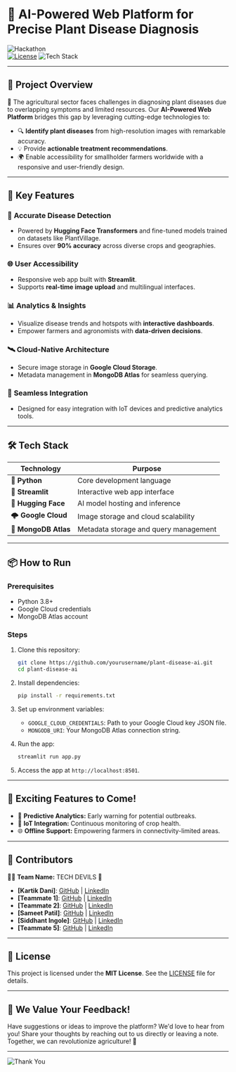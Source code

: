 # 🌿 AI-Powered Web Platform for Precise Plant Disease Diagnosis

![Hackathon](https://img.shields.io/badge/Hackathon-Project-blueviolet?style=for-the-badge)  
[![License](https://img.shields.io/badge/License-MIT-brightgreen?style=for-the-badge)](LICENSE)
![Tech Stack](https://img.shields.io/badge/Tech%20Stack-Python%20%7C%20Streamlit%20%7C%20Hugging%20Face%20%7C%20MongoDB%20Atlas%20%7C%20Google%20Cloud%20Storage-orange?style=for-the-badge)

---

## 🌟 **Project Overview**

🌱 The agricultural sector faces challenges in diagnosing plant diseases due to overlapping symptoms and limited resources. Our **AI-Powered Web Platform** bridges this gap by leveraging cutting-edge technologies to:

- 🔍 **Identify plant diseases** from high-resolution images with remarkable accuracy.
- 💡 Provide **actionable treatment recommendations**.
- 🌍 Enable accessibility for smallholder farmers worldwide with a responsive and user-friendly design.

---

## 🚀 **Key Features**

### 🎯 **Accurate Disease Detection**

- Powered by **Hugging Face Transformers** and fine-tuned models trained on datasets like PlantVillage.
- Ensures over **90% accuracy** across diverse crops and geographies.

### 🌐 **User Accessibility**

- Responsive web app built with **Streamlit**.
- Supports **real-time image upload** and multilingual interfaces.

### 📊 **Analytics & Insights**

- Visualize disease trends and hotspots with **interactive dashboards**.
- Empower farmers and agronomists with **data-driven decisions**.

### 🛰️ **Cloud-Native Architecture**

- Secure image storage in **Google Cloud Storage**.
- Metadata management in **MongoDB Atlas** for seamless querying.

### 🔗 **Seamless Integration**

- Designed for easy integration with IoT devices and predictive analytics tools.

---

## 🛠️ **Tech Stack**

| **Technology**           | **Purpose**                                   |
|--------------------------|-----------------------------------------------|
| 🐍 **Python**           | Core development language                     |
| 🎨 **Streamlit**        | Interactive web app interface                 |
| 🤗 **Hugging Face**     | AI model hosting and inference                |
| 🌩️ **Google Cloud**     | Image storage and cloud scalability           |
| 🍃 **MongoDB Atlas**    | Metadata storage and query management         |

---

## 📦 **How to Run**

### Prerequisites

- Python 3.8+
- Google Cloud credentials
- MongoDB Atlas account

### Steps

1. Clone this repository:

   ```bash
   git clone https://github.com/yourusername/plant-disease-ai.git
   cd plant-disease-ai
   ```

2. Install dependencies:

   ```bash
   pip install -r requirements.txt
   ```

3. Set up environment variables:
   - `GOOGLE_CLOUD_CREDENTIALS`: Path to your Google Cloud key JSON file.
   - `MONGODB_URI`: Your MongoDB Atlas connection string.

4. Run the app:

   ```bash
   streamlit run app.py
   ```

5. Access the app at `http://localhost:8501`.

---

## 🎉 **Exciting Features to Come!**

- 🌟 **Predictive Analytics:** Early warning for potential outbreaks.
- 📡 **IoT Integration:** Continuous monitoring of crop health.
- 🌐 **Offline Support:** Empowering farmers in connectivity-limited areas.

---

## 🤝 **Contributors**

👨‍💻 **Team Name:** TECH DEVILS 👾

- **[Kartik Dani]**: [GitHub](https://github.com/Devilkd23) | [LinkedIn](https://www.linkedin.com/in/kartik-dani-06744b257)
- **[Teammate 1]**: [GitHub]() | [LinkedIn]()
- **[Teammate 2]**: [GitHub]() | [LinkedIn]()
- **[Sameet Patil]**: [GitHub](https://github.com/sameetpatil5) | [LinkedIn](https://www.linkedin.com/in/sameetpatil5)
- **[Siddhant Ingole]**: [GitHub](https://github.com/siddhantingole45) | [LinkedIn](https://www.linkedin.com/in/siddhant-ingole-70b412260)
- **[Teammate 5]**: [GitHub]() | [LinkedIn]()

---

## 📜 **License**

This project is licensed under the **MIT License**. See the [LICENSE](LICENSE) file for details.

---

## 🌟 **We Value Your Feedback!**

Have suggestions or ideas to improve the platform? We'd love to hear from you! Share your thoughts by reaching out to us directly or leaving a note. Together, we can revolutionize agriculture! 🌾

---

![Thank You](https://img.shields.io/badge/Thank%20You%20for%20Your%20Support-%F0%9F%8C%BF-yellow?style=for-the-badge)
